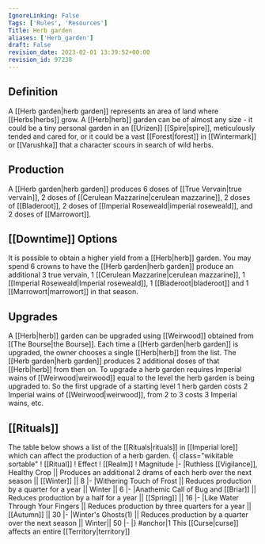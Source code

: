 ```yaml
---
IgnoreLinking: False
Tags: ['Rules', 'Resources']
Title: Herb garden
aliases: ['Herb_garden']
draft: False
revision_date: 2023-02-01 13:39:52+00:00
revision_id: 97238
---
```


## Definition
A [[Herb garden|herb garden]] represents an area of land where [[Herbs|herbs]] grow. A [[Herb|herb]] garden can be of almost any size - it could be a tiny personal garden in an [[Urizen]] [[Spire|spire]], meticulously tended and cared for, or it could be a vast [[Forest|forest]] in [[Wintermark]] or [[Varushka]] that a character scours in search of wild herbs.
## Production
A [[Herb garden|herb garden]] produces 6 doses of [[True Vervain|true vervain]], 2 doses of [[Cerulean Mazzarine|cerulean mazzarine]], 2 doses of [[Bladeroot]], 2 doses of [[Imperial Roseweald|imperial roseweald]], and 2 doses of [[Marrowort]].
## [[Downtime]] Options
It is possible to obtain a higher yield from a [[Herb|herb]] garden. You may spend 6 crowns to have the [[Herb garden|herb garden]] produce an additional 3 true vervain, 1 [[Cerulean Mazzarine|cerulean mazzarine]], 1 [[Imperial Roseweald|Imperial roseweald]], 1 [[Bladeroot|bladeroot]] and 1 [[Marrowort|marrowort]] in that season.
## Upgrades
A [[Herb|herb]] garden can be upgraded using [[Weirwood]] obtained from [[The Bourse|the Bourse]]. Each time a [[Herb garden|herb garden]] is upgraded, the owner chooses a single [[Herb|herb]] from the list. The [[Herb garden|herb garden]] produces 2 additional doses of that [[Herb|herb]] from then on.
To upgrade a herb garden requires Imperial wains of [[Weirwood|weirwood]] equal to the level the herb garden is being upgraded to. So the first upgrade of a starting level 1 herb garden costs 2 Imperial wains of [[Weirwood|weirwood]], from 2 to 3 costs 3 Imperial wains, etc.
## [[Rituals]]
The table below shows a list of the [[Rituals|rituals]] in [[Imperial lore]] which can affect the production of a herb garden.
{| class="wikitable sortable"
! [[Ritual]]
! Effect
! [[Realm]]
! Magnitude
|-
|Ruthless [[Vigilance]], Healthy Crop || Produces an additional 2 drams of each herb over the next season || [[Winter]] || 8
|-
|Withering Touch of Frost || Reduces production by a quarter for a year || Winter || 6
|-
|Anathemic Call of Bug and [[Briar]] || Reduces production by a half for a year || [[Spring]] || 16
|-
|Like Water Through Your Fingers || Reduces production by three quarters for a year || [[Autumn]] || 30
|-
|Winter's Ghosts(1) || Reduces production by a quarter over the next season || Winter|| 50
|-
|}
#anchor|1 This [[Curse|curse]] affects an entire [[Territory|territory]]